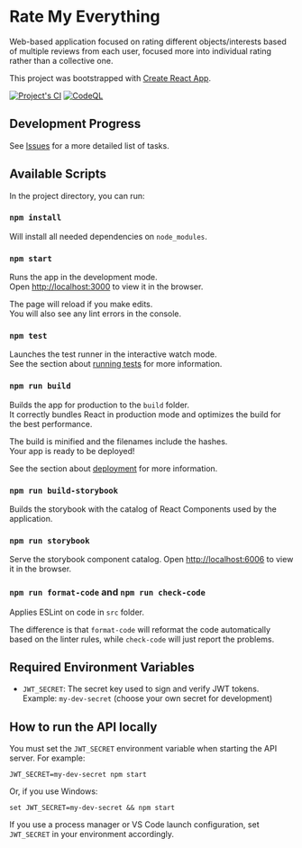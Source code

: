 # Rate My Everything

Web-based application focused on rating different objects/interests based of multiple reviews from each user, focused more into individual rating rather than a collective one.

This project was bootstrapped with [Create React App](https://github.com/facebook/create-react-app).

[![Project's CI](https://github.com/cristiadu/rate-my-everything/actions/workflows/node.js.yml/badge.svg)](https://github.com/cristiadu/rate-my-everything/actions/workflows/ci.yml)
[![CodeQL](https://github.com/cristiadu/rate-my-everything/actions/workflows/codeql-analysis.yml/badge.svg)](https://github.com/cristiadu/rate-my-everything/actions/workflows/codeql-analysis.yml)

## Development Progress
See [Issues](https://github.com/cristiadu/rate-my-everything/issues) for a more detailed list of tasks.

## Available Scripts

In the project directory, you can run:

### `npm install`
Will install all needed dependencies on `node_modules`.

### `npm start`

Runs the app in the development mode.\
Open [http://localhost:3000](http://localhost:3000) to view it in the browser.

The page will reload if you make edits.\
You will also see any lint errors in the console.

### `npm test`

Launches the test runner in the interactive watch mode.\
See the section about [running tests](https://facebook.github.io/create-react-app/docs/running-tests) for more information.

### `npm run build`

Builds the app for production to the `build` folder.\
It correctly bundles React in production mode and optimizes the build for the best performance.

The build is minified and the filenames include the hashes.\
Your app is ready to be deployed!

See the section about [deployment](https://facebook.github.io/create-react-app/docs/deployment) for more information.

### `npm run build-storybook`

Builds the storybook with the catalog of React Components used by the application.

### `npm run storybook`

Serve the storybook component catalog.
Open [http://localhost:6006](http://localhost:6006) to view it in the browser.

### `npm run format-code` and `npm run check-code`

Applies ESLint on code in `src` folder.

The difference is that `format-code` will reformat the code automatically based on the linter rules, while `check-code` will just report the problems.

## Required Environment Variables

- `JWT_SECRET`: The secret key used to sign and verify JWT tokens. Example: `my-dev-secret` (choose your own secret for development)

## How to run the API locally

You must set the `JWT_SECRET` environment variable when starting the API server. For example:

```
JWT_SECRET=my-dev-secret npm start
```

Or, if you use Windows:

```
set JWT_SECRET=my-dev-secret && npm start
```

If you use a process manager or VS Code launch configuration, set `JWT_SECRET` in your environment accordingly.
